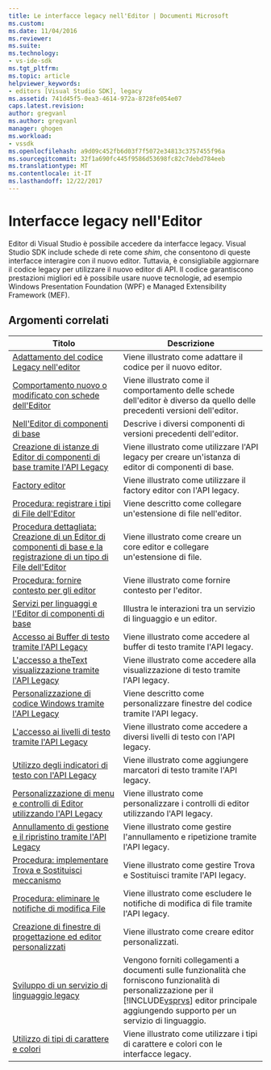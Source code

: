 ```yaml
---
title: Le interfacce legacy nell'Editor | Documenti Microsoft
ms.custom: 
ms.date: 11/04/2016
ms.reviewer: 
ms.suite: 
ms.technology:
- vs-ide-sdk
ms.tgt_pltfrm: 
ms.topic: article
helpviewer_keywords:
- editors [Visual Studio SDK], legacy
ms.assetid: 741d45f5-0ea3-4614-972a-8728fe054e07
caps.latest.revision: 
author: gregvanl
ms.author: gregvanl
manager: ghogen
ms.workload:
- vssdk
ms.openlocfilehash: a9d09c452fb6d03f7f5072e34813c3757455f96a
ms.sourcegitcommit: 32f1a690fc445f9586d53698fc82c7debd784eeb
ms.translationtype: MT
ms.contentlocale: it-IT
ms.lasthandoff: 12/22/2017
---
```

# <a name="legacy-interfaces-in-the-editor"></a>Interfacce legacy nell'Editor
Editor di Visual Studio è possibile accedere da interfacce legacy. Visual Studio SDK include schede di rete come *shim*, che consentono di queste interfacce interagire con il nuovo editor. Tuttavia, è consigliabile aggiornare il codice legacy per utilizzare il nuovo editor di API. Il codice garantiscono prestazioni migliori ed è possibile usare nuove tecnologie, ad esempio Windows Presentation Foundation (WPF) e Managed Extensibility Framework (MEF).  
  
## <a name="related-topics"></a>Argomenti correlati  
  
|Titolo|Descrizione|  
|-----------|-----------------|  
|[Adattamento del codice Legacy nell'editor](../extensibility/adapting-legacy-code-to-the-editor.md)|Viene illustrato come adattare il codice per il nuovo editor.|  
|[Comportamento nuovo o modificato con schede dell'Editor](../extensibility/new-or-changed-behavior-with-editor-adapters.md)|Viene illustrato come il comportamento delle schede dell'editor è diverso da quello delle precedenti versioni dell'editor.|  
|[Nell'Editor di componenti di base](../extensibility/inside-the-core-editor.md)|Descrive i diversi componenti di versioni precedenti dell'editor.|  
|[Creazione di istanze di Editor di componenti di base tramite l'API Legacy](../extensibility/instantiating-the-core-editor-by-using-the-legacy-api.md)|Viene illustrato come utilizzare l'API legacy per creare un'istanza di editor di componenti di base.|  
|[Factory editor](../extensibility/editor-factories.md)|Viene illustrato come utilizzare il factory editor con l'API legacy.|  
|[Procedura: registrare i tipi di File dell'Editor](../extensibility/how-to-register-editor-file-types.md)|Viene descritto come collegare un'estensione di file nell'editor.|  
|[Procedura dettagliata: Creazione di un Editor di componenti di base e la registrazione di un tipo di File dell'Editor](../extensibility/walkthrough-creating-a-core-editor-and-registering-an-editor-file-type.md)|Viene illustrato come creare un core editor e collegare un'estensione di file.|  
|[Procedura: fornire contesto per gli editor](../extensibility/how-to-provide-context-for-editors.md)|Viene illustrato come fornire contesto per l'editor.|  
|[Servizi per linguaggi e l'Editor di componenti di base](../extensibility/language-services-and-the-core-editor.md)|Illustra le interazioni tra un servizio di linguaggio e un editor.|  
|[Accesso ai Buffer di testo tramite l'API Legacy](../extensibility/accessing-the-text-buffer-by-using-the-legacy-api.md)|Viene illustrato come accedere al buffer di testo tramite l'API legacy.|  
|[L'accesso a theText visualizzazione tramite l'API Legacy](../extensibility/accessing-thetext-view-by-using-the-legacy-api.md)|Viene illustrato come accedere alla visualizzazione di testo tramite l'API legacy.|  
|[Personalizzazione di codice Windows tramite l'API Legacy](../extensibility/customizing-code-windows-by-using-the-legacy-api.md)|Viene descritto come personalizzare finestre del codice tramite l'API legacy.|  
|[L'accesso ai livelli di testo tramite l'API Legacy](../extensibility/accessing-text-layers-by-using-the-legacy-api.md)|Viene illustrato come accedere a diversi livelli di testo con l'API legacy.|  
|[Utilizzo degli indicatori di testo con l'API Legacy](../extensibility/using-text-markers-with-the-legacy-api.md)|Viene illustrato come aggiungere marcatori di testo tramite l'API legacy.|  
|[Personalizzazione di menu e controlli di Editor utilizzando l'API Legacy](../extensibility/customizing-editor-controls-and-menus-by-using-the-legacy-api.md)|Viene illustrato come personalizzare i controlli di editor utilizzando l'API legacy.|  
|[Annullamento di gestione e il ripristino tramite l'API Legacy](../extensibility/managing-undo-and-redo-by-using-the-legacy-api.md)|Viene illustrato come gestire l'annullamento e ripetizione tramite l'API legacy.|  
|[Procedura: implementare Trova e Sostituisci meccanismo](../extensibility/how-to-implement-the-find-and-replace-mechanism.md)|Viene illustrato come gestire Trova e Sostituisci tramite l'API legacy.|  
|[Procedura: eliminare le notifiche di modifica File](../extensibility/how-to-suppress-file-change-notifications.md)|Viene illustrato come escludere le notifiche di modifica di file tramite l'API legacy.|  
|[Creazione di finestre di progettazione ed editor personalizzati](../extensibility/creating-custom-editors-and-designers.md)|Viene illustrato come creare editor personalizzati.|  
|[Sviluppo di un servizio di linguaggio legacy](../extensibility/internals/developing-a-legacy-language-service.md)|Vengono forniti collegamenti a documenti sulle funzionalità che forniscono funzionalità di personalizzazione per il [!INCLUDE[vsprvs](../code-quality/includes/vsprvs_md.md)] editor principale aggiungendo supporto per un servizio di linguaggio.|  
|[Utilizzo di tipi di carattere e colori](../extensibility/using-fonts-and-colors.md)|Viene illustrato come utilizzare i tipi di carattere e colori con le interfacce legacy.|
